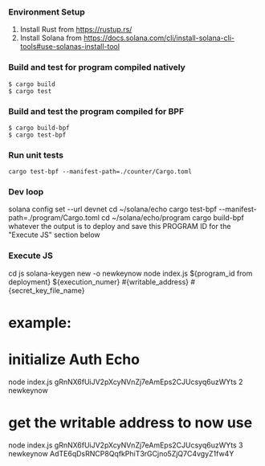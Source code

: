 ### Environment Setup
1. Install Rust from https://rustup.rs/
2. Install Solana from https://docs.solana.com/cli/install-solana-cli-tools#use-solanas-install-tool

### Build and test for program compiled natively
```
$ cargo build
$ cargo test
```

### Build and test the program compiled for BPF
```
$ cargo build-bpf
$ cargo test-bpf
```

### Run unit tests
```
cargo test-bpf --manifest-path=./counter/Cargo.toml
```

### Dev loop
solana config set --url devnet
cd ~/solana/echo
cargo test-bpf --manifest-path=./program/Cargo.toml
cd ~/solana/echo/program
cargo build-bpf
whatever the output is to deploy and save this PROGRAM ID for the "Execute JS" section below

### Execute JS
cd js
solana-keygen new -o newkeynow
node index.js ${program_id from deployment} ${execution_numer} #{writable_address} #{secret_key_file_name}

# example:
# initialize Auth Echo
node index.js gRnNX6fUiJV2pXcyNVnZj7eAmEps2CJUcsyq6uzWYts 2 newkeynow
# get the writable address to now use
node index.js gRnNX6fUiJV2pXcyNVnZj7eAmEps2CJUcsyq6uzWYts 3 newkeynow AdTE6qDsRNCP8QqfkPhiT3rGCjno5ZjQ7C4vgyZ1fw4Y